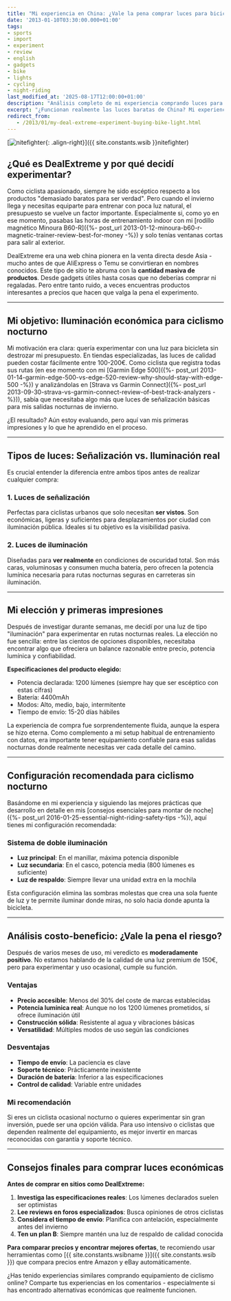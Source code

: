```yaml
---
title: "Mi experiencia en China: ¿Vale la pena comprar luces para bicicleta baratas?"
date: '2013-01-10T03:30:00.000+01:00'
tags:
- sports
- import
- experiment
- review
- english
- gadgets
- bike
- lights
- cycling
- night-riding
last_modified_at: '2025-08-17T12:00:00+01:00'
description: "Análisis completo de mi experiencia comprando luces para bicicleta en china. Descubre si estos productos económicos valen la pena para ciclismo nocturno."
excerpt: "¿Funcionan realmente las luces baratas de China? Mi experiencia completa comprando equipamiento de ciclismo nocturno desde Asia."
redirect_from:
   - /2013/01/my-deal-extreme-experiment-buying-bike-light.html
---
```

[![nitefighter](https://i.imgur.com/vElO5ybs.jpg){: .align-right}]({{ site.constants.wsib }}nitefighter)

## ¿Qué es DealExtreme y por qué decidí experimentar?

Como ciclista apasionado, siempre he sido escéptico respecto a los productos "demasiado baratos para ser verdad". Pero cuando el invierno llega y necesitas equiparte para entrenar con poca luz natural, el presupuesto se vuelve un factor importante. Especialmente si, como yo en ese momento, pasabas las horas de entrenamiento indoor con mi [rodillo magnético Minoura B60-R]({%- post_url 2013-01-12-minoura-b60-r-magnetic-trainer-review-best-for-money -%}) y solo tenías ventanas cortas para salir al exterior.

DealExtreme era una web china pionera en la venta directa desde Asia - mucho antes de que AliExpress o Temu se convirtieran en nombres conocidos. Este tipo de sitio te abruma con la **cantidad masiva de productos**. Desde gadgets útiles hasta cosas que no deberías comprar ni regaladas. Pero entre tanto ruido, a veces encuentras productos interesantes a precios que hacen que valga la pena el experimento.

---

## Mi objetivo: Iluminación económica para ciclismo nocturno

Mi motivación era clara: quería experimentar con una luz para bicicleta sin destrozar mi presupuesto. En tiendas especializadas, las luces de calidad pueden costar fácilmente entre 100-200€. Como ciclista que registra todas sus rutas (en ese momento con mi [Garmin Edge 500]({%- post_url 2013-01-14-garmin-edge-500-vs-edge-520-review-why-should-stay-with-edge-500 -%}) y analizándolas en [Strava vs Garmin Connect]({%- post_url 2013-09-30-strava-vs-garmin-connect-review-of-best-track-analyzers -%})), sabía que necesitaba algo más que luces de señalización básicas para mis salidas nocturnas de invierno.

¿El resultado? Aún estoy evaluando, pero aquí van mis primeras impresiones y lo que he aprendido en el proceso.

---

## Tipos de luces: Señalización vs. Iluminación real

Es crucial entender la diferencia entre ambos tipos antes de realizar cualquier compra:

### 1. **Luces de señalización**

Perfectas para ciclistas urbanos que solo necesitan **ser vistos**. Son económicas, ligeras y suficientes para desplazamientos por ciudad con iluminación pública. Ideales si tu objetivo es la visibilidad pasiva.

### 2. **Luces de iluminación**

Diseñadas para **ver realmente** en condiciones de oscuridad total. Son más caras, voluminosas y consumen mucha batería, pero ofrecen la potencia lumínica necesaria para rutas nocturnas seguras en carreteras sin iluminación.

---

## Mi elección y primeras impresiones

Después de investigar durante semanas, me decidí por una luz de tipo "iluminación" para experimentar en rutas nocturnas reales. La elección no fue sencilla: entre las cientos de opciones disponibles, necesitaba encontrar algo que ofreciera un balance razonable entre precio, potencia lumínica y confiabilidad.

**Especificaciones del producto elegido:**

- Potencia declarada: 1200 lúmenes (siempre hay que ser escéptico con estas cifras)
- Batería: 4400mAh
- Modos: Alto, medio, bajo, intermitente
- Tiempo de envío: 15-20 días hábiles

La experiencia de compra fue sorprendentemente fluida, aunque la espera se hizo eterna. Como complemento a mi setup habitual de entrenamiento con datos, era importante tener equipamiento confiable para esas salidas nocturnas donde realmente necesitas ver cada detalle del camino.

---

## Configuración recomendada para ciclismo nocturno

Basándome en mi experiencia y siguiendo las mejores prácticas que desarrollo en detalle en mis [consejos esenciales para montar de noche]({%- post_url 2016-01-25-essential-night-riding-safety-tips -%}), aquí tienes mi configuración recomendada:

### Sistema de doble iluminación

- **Luz principal**: En el manillar, máxima potencia disponible
- **Luz secundaria**: En el casco, potencia media (800 lúmenes es suficiente)
- **Luz de respaldo**: Siempre llevar una unidad extra en la mochila

Esta configuración elimina las sombras molestas que crea una sola fuente de luz y te permite iluminar donde miras, no solo hacia donde apunta la bicicleta.

---

## Análisis costo-beneficio: ¿Vale la pena el riesgo?

Después de varios meses de uso, mi veredicto es **moderadamente positivo**. No estamos hablando de la calidad de una luz premium de 150€, pero para experimentar y uso ocasional, cumple su función.

### Ventajas

- **Precio accesible**: Menos del 30% del coste de marcas establecidas
- **Potencia lumínica real**: Aunque no los 1200 lúmenes prometidos, sí ofrece iluminación útil
- **Construcción sólida**: Resistente al agua y vibraciones básicas
- **Versatilidad**: Múltiples modos de uso según las condiciones

### Desventajas

- **Tiempo de envío**: La paciencia es clave
- **Soporte técnico**: Prácticamente inexistente
- **Duración de batería**: Inferior a las especificaciones
- **Control de calidad**: Variable entre unidades

### Mi recomendación

Si eres un ciclista ocasional nocturno o quieres experimentar sin gran inversión, puede ser una opción válida. Para uso intensivo o ciclistas que dependen realmente del equipamiento, es mejor invertir en marcas reconocidas con garantía y soporte técnico.

---

## Consejos finales para comprar luces económicas

**Antes de comprar en sitios como DealExtreme:**

1. **Investiga las especificaciones reales**: Los lúmenes declarados suelen ser optimistas
2. **Lee reviews en foros especializados**: Busca opiniones de otros ciclistas
3. **Considera el tiempo de envío**: Planifica con antelación, especialmente antes del invierno
4. **Ten un plan B**: Siempre mantén una luz de respaldo de calidad conocida

**Para comparar precios y encontrar mejores ofertas**, te recomiendo usar herramientas como [{{ site.constants.wsibname }}]({{ site.constants.wsib }}) que compara precios entre Amazon y eBay automáticamente.

¿Has tenido experiencias similares comprando equipamiento de ciclismo online? Comparte tus experiencias en los comentarios - especialmente si has encontrado alternativas económicas que realmente funcionen.
